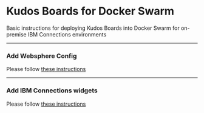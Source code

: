 # Kudos Boards for Docker Swarm
Basic instructions for deploying Kudos Boards into Docker Swarm for on-premise IBM Connections environments

---

### Add Websphere Config
Please follow [these instructions](/boards/wasconfig/)

---

### Add IBM Connections widgets
Please follow [these instructions](/boards/widgets/)
